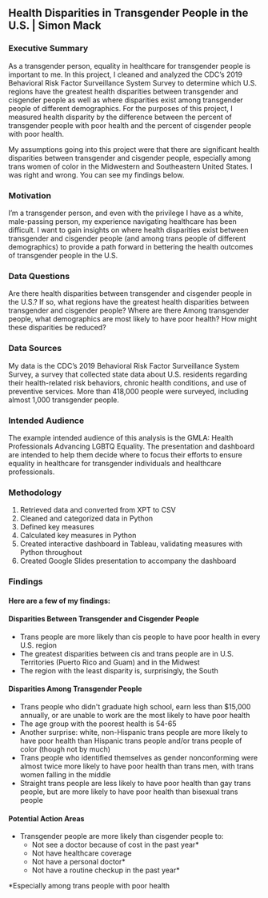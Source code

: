 ## Health Disparities in Transgender People in the U.S. | Simon Mack

### Executive Summary
As a transgender person, equality in healthcare for transgender people is important to me. In this project, I cleaned and analyzed the CDC’s 2019 Behavioral Risk Factor Surveillance System Survey to determine which U.S. regions have the greatest health disparities between transgender and cisgender people as well as where disparities exist among transgender people of different demographics. For the purposes of this project, I measured health disparity by the difference between the percent of transgender people with poor health and the percent of cisgender people with poor health.

My assumptions going into this project were that there are significant health disparities between transgender and cisgender people, especially among trans women of color in the Midwestern and Southeastern United States. I was right and wrong. You can see my findings below.


### Motivation
I’m a transgender person, and even with the privilege I have as a white, male-passing person, my experience navigating healthcare has been difficult. I want to gain insights on where health disparities exist between transgender and cisgender people (and among trans people of different demographics) to provide a path forward in bettering the health outcomes of transgender people in the U.S.


### Data Questions
Are there health disparities between transgender and cisgender people in the U.S.? If so, what regions have the greatest health disparities between transgender and cisgender people? Where are there Among transgender people, what demographics are most likely to have poor health? How might these disparities be reduced?


### Data Sources
My data is the CDC’s 2019 Behavioral Risk Factor Surveillance System Survey, a survey that collected state data about U.S. residents regarding their health-related risk behaviors, chronic health conditions, and use of preventive services. More than 418,000 people were surveyed, including almost 1,000 transgender people.


### Intended Audience
The example intended audience of this analysis is the GMLA: Health Professionals Advancing LGBTQ Equality. The presentation and dashboard are intended to help them decide where to focus their efforts to ensure equality in healthcare for transgender individuals and healthcare professionals.


### Methodology
1. Retrieved data and converted from XPT to CSV
2. Cleaned and categorized data in Python
3. Defined key measures
4. Calculated key measures in Python
5. Created interactive dashboard in Tableau, validating measures with Python throughout
6. Created Google Slides presentation to accompany the dashboard


### Findings
#### Here are a few of my findings:

#### Disparities Between Transgender and Cisgender People
- Trans people are more likely than cis people to have poor health in every U.S. region
- The greatest disparities between cis and trans people are in U.S. Territories (Puerto Rico and Guam) and in the Midwest
- The region with the least disparity is, surprisingly, the South

#### Disparities Among Transgender People
- Trans people who didn't graduate high school, earn less than $15,000 annually, or are unable to work are the most likely to have poor health
- The age group with the poorest health is 54-65
- Another surprise: white, non-Hispanic trans people are more likely to have poor health than Hispanic trans people and/or trans people of color (though not by much)
- Trans people who identified themselves as gender nonconforming were almost twice more likely to have poor health than trans men, with trans women falling in the middle
- Straight trans people are less likely to have poor health than gay trans people, but are more likely to have poor health than bisexual trans people

#### Potential Action Areas
- Transgender people are more likely than cisgender people to:
  - Not see a doctor because of cost in the past year*
  - Not have healthcare coverage
  - Not have a personal doctor*
  - Not have a routine checkup in the past year*

*Especially among trans people with poor health
